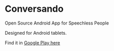 # Conversando

Open Source Android App for Speechless People

Designed for Android tablets.

Find it in [Google Play here](https://play.google.com/store/apps/details?id=maria.com&hl=es)


